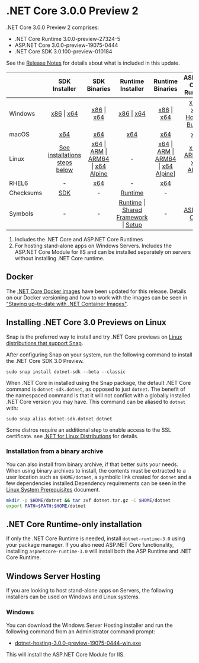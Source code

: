 # .NET Core 3.0.0 Preview 2

.NET Core 3.0.0 Preview 2 comprises:

* .NET Core Runtime 3.0.0-preview-27324-5
* ASP.NET Core 3.0.0-preview-19075-0444
* .NET Core SDK 3.0.100-preview-010184

See the [Release Notes](3.0.0-preview2.md) for details about what is included in this update.

|           | SDK Installer                        | SDK Binaries                 | Runtime Installer                                        | Runtime Binaries                                 | ASP.NET Core Runtime           |
| --------- | :------------------------------------------:     | :----------------------:                 | :---------------------------:                            | :-------------------------:                      | :-----------------:            |
| Windows   | [x86][dotnet-sdk-win-x86.exe] \| [x64][dotnet-sdk-win-x64.exe] | [x86][dotnet-sdk-win-x86.zip] \| [x64][dotnet-sdk-win-x64.zip] | [x86][dotnet-runtime-win-x86.exe] \| [x64][dotnet-runtime-win-x64.exe] | [x86][dotnet-runtime-win-x86.zip] \| [x64][dotnet-runtime-win-x64.zip] | [x86][aspnetcore-runtime-win-x86.exe] \| [x64][aspnetcore-runtime-win-x64.exe] [Hosting Bundle][dotnet-hosting-win.exe] |
| macOS     | [x64][dotnet-sdk-osx-x64.pkg]  | [x64][dotnet-sdk-osx-x64.tar.gz]     | [x64][dotnet-runtime-osx-x64.pkg] | [x64][dotnet-runtime-osx-x64.tar.gz] | [x64][aspnetcore-runtime-osx-x64.tar.gz] |
| Linux     | [See installations steps below][linux-install]   | [x64][dotnet-sdk-linux-x64.tar.gz] \| [ARM][dotnet-sdk-linux-arm.tar.gz] \| [ARM64][dotnet-sdk-linux-arm64.tar.gz] \| [x64 Alpine][dotnet-sdk-linux-musl-x64.tar.gz] | - | [x64][dotnet-runtime-linux-x64.tar.gz] \| [ARM][dotnet-runtime-linux-arm.tar.gz] \| [ARM64][dotnet-runtime-linux-arm64.tar.gz] \| [x64 Alpine][dotnet-runtime-linux-musl-x64.tar.gz]] | [x64][aspnetcore-runtime-linux-x64.tar.gz]  \| [ARM32][aspnetcore-runtime-linux-arm.tar.gz] \| [x64 Alpine][aspnetcore-runtime-linux-musl-x64.tar.gz] |
| RHEL6     | -                                                | [x64][dotnet-sdk-rhel.6-x64.tar.gz]                    | -                                                        | [x64][dotnet-runtime-rhel.6-x64.tar.gz] | - |
| Checksums | [SDK][checksums-sdk]                             | -                                        | [Runtime][checksums-runtime]                             | - | - |
| Symbols   | -  | -                                        | [Runtime][coreclr-symbols.zip] \| [Shared Framework][corefx-symbols.zip] \| [Setup][core-setup-symbols.zip] | - | [ASP.NET Core][aspnet-symbols.zip] |

1. Includes the .NET Core and ASP.NET Core Runtimes
2. For hosting stand-alone apps on Windows Servers. Includes the ASP.NET Core Module for IIS and can be installed separately on servers without installing .NET Core runtime.

## Docker

The [.NET Core Docker images](https://hub.docker.com/r/microsoft/dotnet/) have been updated for this release. Details on our Docker versioning and how to work with the images can be seen in ["Staying up-to-date with .NET Container Images"](https://devblogs.microsoft.com/dotnet/staying-up-to-date-with-net-container-images/).

## Installing .NET Core 3.0 Previews on Linux

Snap is the preferred way to install and try .NET Core previews on [Linux distributions that support Snap](https://docs.snapcraft.io/installing-snapd/6735).

After configuring Snap on your system, run the following command to install the .NET Core SDK 3.0 Preview.

`sudo snap install dotnet-sdk --beta --classic`

When .NET Core in installed using the Snap package, the default .NET Core command is `dotnet-sdk.dotnet`, as opposed to just `dotnet`. The benefit of the namespaced command is that it will not conflict with a globally installed .NET Core version you may have. This command can be aliased to `dotnet` with:

`sudo snap alias dotnet-sdk.dotnet dotnet`

Some distros require an additional step to enable access to the SSL certificate. see [.NET for Linux Distributions](../../../linux.md) for details.

### Installation from a binary archive

You can also install from binary archive, if that better suits your needs. When using binary archives to install, the contents must be extracted to a user location such as `$HOME/dotnet`, a symbolic link created for `dotnet` and a few dependencies installed.Dependency requirements can be seen in the [Linux System Prerequisites](https://github.com/dotnet/core/blob/main/linux.md) document.

```bash
mkdir -p $HOME/dotnet && tar zxf dotnet.tar.gz -C $HOME/dotnet
export PATH=$PATH:$HOME/dotnet
```

## .NET Core Runtime-only installation

If only the .NET Core Runtime is needed, install `dotnet-runtime-3.0` using your package manager. If you also need ASP.NET Core functionality, installing `aspnetcore-runtime-3.0` will install both the ASP Runtime and .NET Core Runtime.

## Windows Server Hosting

If you are looking to host stand-alone apps on Servers, the following installers can be used on Windows and Linux systems.

### Windows

You can download the Windows Server Hosting installer and run the following command from an Administrator command prompt:

* [dotnet-hosting-3.0.0-preview-19075-0444-win.exe][dotnet-hosting-win.exe]

This will install the ASP.NET Core Module for IIS.

[dotnet-runtime-linux-arm.tar.gz]: https://download.visualstudio.microsoft.com/download/pr/c91ed181-87b5-455f-ace8-7c288fd27a02/5eca93bead02f2b6d2bd5e3968a8f997/dotnet-runtime-3.0.0-preview-27324-5-linux-arm.tar.gz
[dotnet-runtime-linux-arm64.tar.gz]: https://download.visualstudio.microsoft.com/download/pr/54f8a5fa-37a6-4bd1-be00-e92d428ba9fc/6d87634846e580d563daee8df761ca50/dotnet-runtime-3.0.0-preview-27324-5-linux-arm64.tar.gz
[dotnet-runtime-linux-musl-x64.tar.gz]: https://download.visualstudio.microsoft.com/download/pr/4ea98538-3144-4c3e-aaba-f9b6d37d85c5/17b867d5fb4dfd753b2ecabe40762a51/dotnet-runtime-3.0.0-preview-27324-5-linux-musl-x64.tar.gz
[dotnet-runtime-linux-x64.tar.gz]: https://download.visualstudio.microsoft.com/download/pr/f29a6be7-72a1-493c-a047-f01c93e67b15/c40ce83a8f85432d4c8a019ea5a7a34f/dotnet-runtime-3.0.0-preview-27324-5-linux-x64.tar.gz
[dotnet-runtime-osx-x64.pkg]: https://download.visualstudio.microsoft.com/download/pr/5aa8af44-d469-4556-a2ff-41f5c275a7b4/8ffaf6c431aea9a0f1daf02760d1efff/dotnet-runtime-3.0.0-preview-27324-5-osx-x64.pkg
[dotnet-runtime-osx-x64.tar.gz]: https://download.visualstudio.microsoft.com/download/pr/a3e75c91-9f50-4509-b525-eaf83da3e037/497a1ddf6739df041de49c01599378f4/dotnet-runtime-3.0.0-preview-27324-5-osx-x64.tar.gz
[dotnet-runtime-rhel.6-x64.tar.gz]: https://download.visualstudio.microsoft.com/download/pr/4331b9ec-0686-4a2b-900a-cdcf699cd016/9f7ce2a0009d3463ceccc0f6214713af/dotnet-runtime-3.0.0-preview-27324-5-rhel.6-x64.tar.gz
[dotnet-runtime-win-x64.exe]: https://download.visualstudio.microsoft.com/download/pr/30594a10-9dcf-44c9-88c2-c559da2a0c6e/7cb211623fefc681750632dc6e5b3b36/dotnet-runtime-3.0.0-preview-27324-5-win-x64.exe
[dotnet-runtime-win-x64.zip]: https://download.visualstudio.microsoft.com/download/pr/1abbe748-2565-422b-aae9-e127a138c2fb/ae4ddb0d6820f9f32374d85b352646dd/dotnet-runtime-3.0.0-preview-27324-5-win-x64.zip
[dotnet-runtime-win-x86.exe]: https://download.visualstudio.microsoft.com/download/pr/a124f110-426e-47e5-bc3a-6e7452a878ff/54c7fbd2df2e976b832eb317f7b49767/dotnet-runtime-3.0.0-preview-27324-5-win-x86.exe
[dotnet-runtime-win-x86.zip]: https://download.visualstudio.microsoft.com/download/pr/3d12d669-d0ec-47e5-abdf-7a836280510b/78f592341859c071ab92ce893f5be66b/dotnet-runtime-3.0.0-preview-27324-5-win-x86.zip

[aspnetcore-runtime-linux-arm.tar.gz]: https://download.visualstudio.microsoft.com/download/pr/c83595cd-7f49-484d-89cf-3dfffc1cca15/de670466aeeb953b5487d44039e65ca7/aspnetcore-runtime-3.0.0-preview-19075-0444-linux-arm.tar.gz
[aspnetcore-runtime-linux-musl-x64.tar.gz]: https://download.visualstudio.microsoft.com/download/pr/2f85d75a-5a3f-4f3e-a30b-8ba033b61ee6/16f3a28b8da98d6a8cedf9e333ada502/aspnetcore-runtime-3.0.0-preview-19075-0444-linux-musl-x64.tar.gz
[aspnetcore-runtime-linux-x64.tar.gz]: https://download.visualstudio.microsoft.com/download/pr/8123f592-5157-439f-9db6-3e20d34b903d/83e9abdd3a7dbf9d1900d754c5fab7d8/aspnetcore-runtime-3.0.0-preview-19075-0444-linux-x64.tar.gz
[aspnetcore-runtime-osx-x64.tar.gz]: https://download.visualstudio.microsoft.com/download/pr/8fa5bf65-5d96-478b-ab47-f05498d19817/fb3c9f3d301734ed9ef86bc3b03c7691/aspnetcore-runtime-3.0.0-preview-19075-0444-osx-x64.tar.gz
[aspnetcore-runtime-win-x64.exe]: https://download.visualstudio.microsoft.com/download/pr/06089a79-846b-462f-bf50-71046c046741/b6c1eeea8fbe210af11261f3d7b40f25/aspnetcore-runtime-3.0.0-preview-19075-0444-win-x64.exe
[aspnetcore-runtime-win-x86.exe]: https://download.visualstudio.microsoft.com/download/pr/5fe8dd95-5649-4c05-9dd2-a79c692007d1/adca517a835200b3253fa337229cf415/aspnetcore-runtime-3.0.0-preview-19075-0444-win-x86.exe
[dotnet-hosting-win.exe]: https://download.visualstudio.microsoft.com/download/pr/1f4548a4-96a4-4905-b222-1115d0f30535/a7eaa7c6565c2273991e0f3ca4c790c9/dotnet-hosting-3.0.0-preview-19075-0444-win.exe

[dotnet-sdk-linux-arm.tar.gz]: https://download.visualstudio.microsoft.com/download/pr/83bca990-9618-46d8-b096-32ecdf3ae492/c2f9d2785e78f20de0c3bb2adb880c5e/dotnet-sdk-3.0.100-preview-010184-linux-arm.tar.gz
[dotnet-sdk-linux-arm64.tar.gz]: https://download.visualstudio.microsoft.com/download/pr/716a5791-eca8-4b65-b1bd-6a9852327b00/4cb3c2c89e2428bebcdb7193eaa45b91/dotnet-sdk-3.0.100-preview-010184-linux-arm64.tar.gz
[dotnet-sdk-linux-musl-x64.tar.gz]: https://download.visualstudio.microsoft.com/download/pr/3e28fec3-fd16-4fb3-8eaf-bb7351ab210c/50b758004c5c307fa048b7ef41fa47d2/dotnet-sdk-3.0.100-preview-010184-linux-musl-x64.tar.gz
[dotnet-sdk-linux-x64.tar.gz]: https://download.visualstudio.microsoft.com/download/pr/efa6dde9-a5ee-4322-b13c-a2a02d3980f0/dad445eba341c1d806bae5c8afb47015/dotnet-sdk-3.0.100-preview-010184-linux-x64.tar.gz
[dotnet-sdk-osx-x64.pkg]: https://download.visualstudio.microsoft.com/download/pr/9748ef38-c39d-421c-85ba-87cb594f39d7/44971a83ac21284c39927cba8d747d99/dotnet-sdk-3.0.100-preview-010184-osx-x64.pkg
[dotnet-sdk-osx-x64.tar.gz]: https://download.visualstudio.microsoft.com/download/pr/e1cff8a8-9c60-4818-92c4-ac2ebe8fc47f/cce8dd19438ac62ff52d80fab7a61093/dotnet-sdk-3.0.100-preview-010184-osx-x64.tar.gz
[dotnet-sdk-rhel.6-x64.tar.gz]: https://download.visualstudio.microsoft.com/download/pr/96b5fd54-7c90-4b83-ac12-9015093ba1b7/d7684cc81cfab9fc10d2b51b6c11a9d9/dotnet-sdk-3.0.100-preview-010184-rhel.6-x64.tar.gz
[dotnet-sdk-win-x64.exe]: https://download.visualstudio.microsoft.com/download/pr/a7e73d05-4e75-4543-ac41-fc69d2f617e5/3f65a44f90c9df66664b44e86b0e6d29/dotnet-sdk-3.0.100-preview-010184-win-x64.exe
[dotnet-sdk-win-x64.zip]: https://download.visualstudio.microsoft.com/download/pr/918c5936-1c58-4a6a-b738-0a9766ec6192/4f17576e7efe45c447a088adda08b2f9/dotnet-sdk-3.0.100-preview-010184-win-x64.zip
[dotnet-sdk-win-x86.exe]: https://download.visualstudio.microsoft.com/download/pr/49471fc3-4a86-4f2d-bfe9-b26f8681a728/73a0afdc0bc45fc52b9f182efb6310ed/dotnet-sdk-3.0.100-preview-010184-win-x86.exe
[dotnet-sdk-win-x86.zip]: https://download.visualstudio.microsoft.com/download/pr/760485de-7ad3-4cf7-aa48-1fd5aaf4f4f6/eb1e06460b5b061f6a61068fabeb28f8/dotnet-sdk-3.0.100-preview-010184-win-x86.zip

[aspnet-symbols.zip]: https://download.visualstudio.microsoft.com/download/pr/3bb56825-2b32-4abb-9052-040a276d16d1/a059da55e95a6f516b433c97de17ad56/aspnet-3.0.0-preview2-symbols.zip
[core-setup-symbols.zip]: https://download.visualstudio.microsoft.com/download/pr/6eacf7dc-e302-487d-956e-86277f630491/30fa1ae51bb033a8f58391612112567f/core-setup-3.0.0-preview2-symbols.zip
[coreclr-symbols.zip]: https://download.visualstudio.microsoft.com/download/pr/9b361fc7-c3fc-4964-b1e7-9826d2f3778e/036f50690dca77182353bd78474c0ffe/coreclr-3.0.0-preview2-symbols.zip
[corefx-symbols.zip]: https://download.visualstudio.microsoft.com/download/pr/1a50a636-b56f-48ed-a5ab-7cdf8c85914e/d89d8d15227621c495b7eebfea54d3b5/corefx-3.0.0-preveiw2-symbols.zip

[checksums-runtime]: https://builds.dotnet.microsoft.com/dotnet/checksums/3.0.0-preview-27324-5-runtime-sha.txt
[checksums-sdk]: https://builds.dotnet.microsoft.com/dotnet/checksums/3.0.100-preview-010184-sdk-sha.txt

[linux-install]: https://learn.microsoft.com/dotnet/core/install/linux
